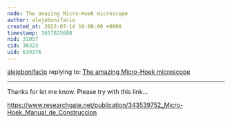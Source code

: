 ```yaml
---
node: The amazing Micro-Hoek microscope
author: alejobonifacio
created_at: 2022-07-14 19:08:00 +0000
timestamp: 1657825680
nid: 31057
cid: 30323
uid: 639376
---
```




[alejobonifacio](../profile/alejobonifacio) replying to: [The amazing Micro-Hoek microscope](../notes/alejobonifacio/06-27-2022/the-amazing-micro-hoek-microscope)

----
Thanks for let me know. Please try with this link...

https://www.researchgate.net/publication/343539752_Micro-Hoek_Manual_de_Construccion